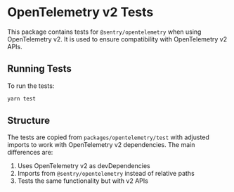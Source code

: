 # OpenTelemetry v2 Tests

This package contains tests for `@sentry/opentelemetry` when using OpenTelemetry v2. It is used to ensure compatibility with OpenTelemetry v2 APIs.

## Running Tests

To run the tests:

```bash
yarn test
```

## Structure

The tests are copied from `packages/opentelemetry/test` with adjusted imports to work with OpenTelemetry v2 dependencies. The main differences are:

1. Uses OpenTelemetry v2 as devDependencies
2. Imports from `@sentry/opentelemetry` instead of relative paths
3. Tests the same functionality but with v2 APIs

